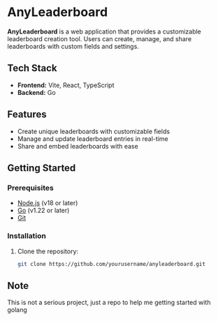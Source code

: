 # AnyLeaderboard

**AnyLeaderboard** is a web application that provides a customizable leaderboard creation tool. Users can create, manage, and share leaderboards with custom fields and settings.

## Tech Stack

- **Frontend:** Vite, React, TypeScript
- **Backend:** Go

## Features

- Create unique leaderboards with customizable fields
- Manage and update leaderboard entries in real-time
- Share and embed leaderboards with ease

## Getting Started

### Prerequisites

- [Node.js](https://nodejs.org/) (v18 or later)
- [Go](https://golang.org/) (v1.22 or later)
- [Git](https://git-scm.com/)

### Installation

1. Clone the repository:
   ```bash
   git clone https://github.com/yourusername/anyleaderboard.git

## Note
This is not a serious project, just a repo to help me getting started with golang
